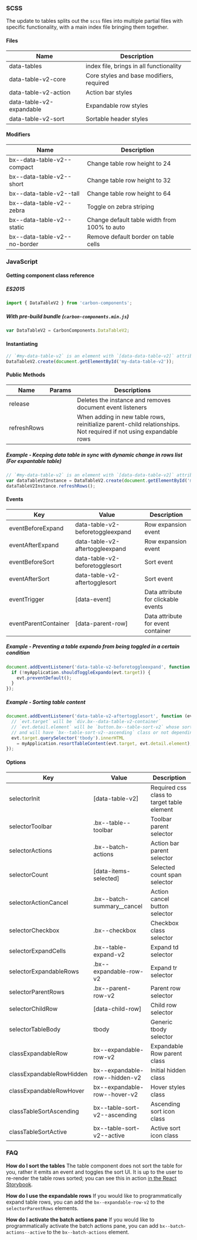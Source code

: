 ### SCSS

The update to tables splits out the `scss` files into multiple partial files with specific functionality, with a main index file bringing them together.

#### Files

| Name                     | Description                              |
|--------------------------|------------------------------------------|
| data-tables              | index file, brings in all functionality  |
| data-table-v2-core       | Core styles and base modifiers, required |
| data-table-v2-action     | Action bar styles                        |
| data-table-v2-expandable | Expandable row styles                    |
| data-table-v2-sort       | Sortable header styles                   |

#### Modifiers

| Name                         | Description                                  |
|------------------------------|----------------------------------------------|
| bx--data-table-v2--compact   | Change table row height to 24                |
| bx--data-table-v2--short     | Change table row height to 32                |
| bx--data-table-v2--tall      | Change table row height to 64                |
| bx--data-table-v2--zebra     | Toggle on zebra striping                     |
| bx--data-table-v2--static    | Change default table width from 100% to auto |
| bx--data-table-v2--no-border | Remove default border on table cells         |

### JavaScript

#### Getting component class reference

##### ES2015

```javascript
import { DataTableV2 } from 'carbon-components';
```

##### With pre-build bundle (`carbon-components.min.js`)

```javascript
var DataTableV2 = CarbonComponents.DataTableV2;
```

#### Instantiating

```javascript
// `#my-data-table-v2` is an element with `[data-data-table-v2]` attribute
DataTableV2.create(document.getElementById('my-data-table-v2'));
```

#### Public Methods

| Name        | Params | Descriptions                                                                                                      |
|-------------|--------|-------------------------------------------------------------------------------------------------------------------|
| release     |        | Deletes the instance and removes document event listeners                                                         |
| refreshRows |        | When adding in new table rows, reinitialize parent-child relationships. Not required if not using expandable rows |

##### Example - Keeping data table in sync with dynamic change in rows list (For expantable table)

```javascript
// `#my-data-table-v2` is an element with `[data-data-table-v2]` attribute
var dataTableV2Instance = DataTableV2.create(document.getElementById('my-data-table-v2'));
dataTableV2Instance.refreshRows();
```

#### Events

| Key                      | Value                            | Description                                |
|--------------------------|----------------------------------|--------------------------------------------|
| eventBeforeExpand        | data-table-v2-beforetoggleexpand | Row expansion event                        |
| eventAfterExpand         | data-table-v2-aftertoggleexpand  | Row expansion event                        |
| eventBeforeSort          | data-table-v2-beforetogglesort   | Sort event                                 |
| eventAfterSort           | data-table-v2-aftertogglesort    | Sort event                                 |
| eventTrigger             | [data-event]                     | Data attribute for clickable events        |
| eventParentContainer     | [data-parent-row]                | Data attribute for event container         |

##### Example - Preventing a table expando from being toggled in a certain condition

```javascript
document.addEventListener('data-table-v2-beforetoggleexpand', function (evt) {
  if (!myApplication.shouldToggleExpando(evt.target)) {
    evt.preventDefault();
  }
});
```

##### Example - Sorting table content

```javascript
document.addEventListener('data-table-v2-aftertogglesort', function (evt) {
  // `evt.target` will be `div.bx--data-table-v2-container`
  // `evt.detail.element` will be `button.bx--table-sort-v2` whose sorting is changed,
  // and will have `bx--table-sort-v2--ascending` class or not depending on the sorting state
  evt.target.querySelector('tbody').innerHTML
    = myApplication.resortTableContent(evt.target, evt.detail.element);
});
```

#### Options

| Key                      | Value                            | Description                                |
|--------------------------|----------------------------------|--------------------------------------------|
| selectorInit             | [data-table-v2]                  | Required css class to target table element |
| selectorToolbar          | .bx--table--toolbar              | Toolbar parent selector                    |
| selectorActions          | .bx--batch-actions               | Action bar parent selector                 |
| selectorCount            | [data-items-selected]            | Selected count span selector               |
| selectorActionCancel     | .bx--batch-summary__cancel       | Action cancel button selector              |
| selectorCheckbox         | .bx--checkbox                    | Checkbox class selector                    |
| selectorExpandCells      | .bx--table-expand-v2             | Expand td selector                         |
| selectorExpandableRows   | .bx--expandable-row-v2           | Expand tr selector                         |
| selectorParentRows       | .bx--parent-row-v2               | Parent row selector                        |
| selectorChildRow         | [data-child-row]                 | Child row selector                         |
| selectorTableBody        | tbody                            | Generic tbody selector                     |
| classExpandableRow       | bx--expandable-row-v2            | Expandable Row parent class                |
| classExpandableRowHidden | bx--expandable-row--hidden-v2    | Initial hidden class                       |
| classExpandableRowHover  | bx--expandable-row--hover-v2     | Hover styles class                         |
| classTableSortAscending  | bx--table-sort-v2--ascending     | Ascending sort icon class                  |
| classTableSortActive     | bx--table-sort-v2--active        | Active sort icon class                     |


### FAQ

**How do I sort the tables**
The table component does not sort the table for you, rather it emits an event and toggles the sort UI. It is up to the user to re-render the table rows sorted; you can see this in action [in the React Storybook](http://react.carbondesignsystem.com/?selectedKind=DataTable&selectedStory=with%20sorting&full=0&addons=1&stories=1&panelRight=0&addonPanel=storybook%2Factions%2Factions-panel).

**How do I use the expandable rows**
If you would like to programmatically expand table rows, you can add the `bx--expandable-row-v2` to the `selectorParentRows` elements.

**How do I activate the batch actions pane**
If you would like to programmatically activate the batch actions pane, you can add `bx--batch-actions--active` to the `bx--batch-actions` element.
